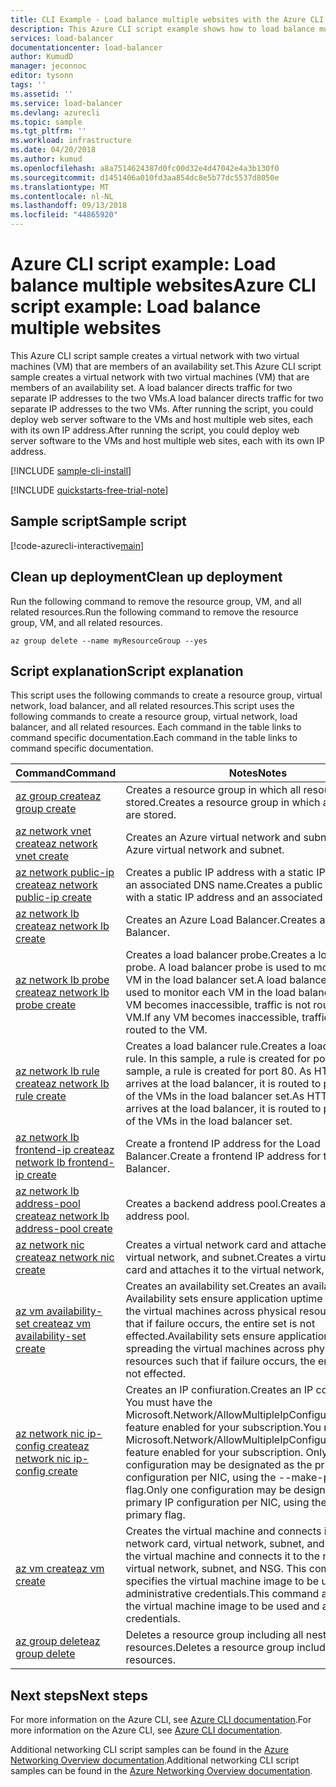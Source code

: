 ```yaml
---
title: CLI Example - Load balance multiple websites with the Azure CLI | Microsoft Docs
description: This Azure CLI script example shows how to load balance multiple websites to the same virtual machine
services: load-balancer
documentationcenter: load-balancer
author: KumudD
manager: jeconnoc
editor: tysonn
tags: ''
ms.assetid: ''
ms.service: load-balancer
ms.devlang: azurecli
ms.topic: sample
ms.tgt_pltfrm: ''
ms.workload: infrastructure
ms.date: 04/20/2018
ms.author: kumud
ms.openlocfilehash: a8a7514624387d0fc00d32e4d47042e4a3b130f0
ms.sourcegitcommit: d1451406a010fd3aa854dc8e5b77dc5537d8050e
ms.translationtype: MT
ms.contentlocale: nl-NL
ms.lasthandoff: 09/13/2018
ms.locfileid: "44865920"
---
```

# <a name="azure-cli-script-example-load-balance-multiple-websites"></a><span data-ttu-id="58934-103">Azure CLI script example: Load balance multiple websites</span><span class="sxs-lookup"><span data-stu-id="58934-103">Azure CLI script example: Load balance multiple websites</span></span>

<span data-ttu-id="58934-104">This Azure CLI script sample creates a virtual network with two virtual machines (VM) that are members of an availability set.</span><span class="sxs-lookup"><span data-stu-id="58934-104">This Azure CLI script sample creates a virtual network with two virtual machines (VM) that are members of an availability set.</span></span> <span data-ttu-id="58934-105">A load balancer directs traffic for two separate IP addresses to the two VMs.</span><span class="sxs-lookup"><span data-stu-id="58934-105">A load balancer directs traffic for two separate IP addresses to the two VMs.</span></span> <span data-ttu-id="58934-106">After running the script, you could deploy web server software to the VMs and host multiple web sites, each with its own IP address.</span><span class="sxs-lookup"><span data-stu-id="58934-106">After running the script, you could deploy web server software to the VMs and host multiple web sites, each with its own IP address.</span></span>

[!INCLUDE [sample-cli-install](../../../includes/sample-cli-install.md)]

[!INCLUDE [quickstarts-free-trial-note](../../../includes/quickstarts-free-trial-note.md)]

## <a name="sample-script"></a><span data-ttu-id="58934-107">Sample script</span><span class="sxs-lookup"><span data-stu-id="58934-107">Sample script</span></span>


[!code-azurecli-interactive[main](../../../cli_scripts/load-balancer/load-balance-multiple-web-sites-vm/load-balance-multiple-web-sites-vm.sh  "Load balance multiple web sites")]

## <a name="clean-up-deployment"></a><span data-ttu-id="58934-108">Clean up deployment</span><span class="sxs-lookup"><span data-stu-id="58934-108">Clean up deployment</span></span> 

<span data-ttu-id="58934-109">Run the following command to remove the resource group, VM, and all related resources.</span><span class="sxs-lookup"><span data-stu-id="58934-109">Run the following command to remove the resource group, VM, and all related resources.</span></span>

```azurecli
az group delete --name myResourceGroup --yes
```

## <a name="script-explanation"></a><span data-ttu-id="58934-110">Script explanation</span><span class="sxs-lookup"><span data-stu-id="58934-110">Script explanation</span></span>

<span data-ttu-id="58934-111">This script uses the following commands to create a resource group, virtual network, load balancer, and all related resources.</span><span class="sxs-lookup"><span data-stu-id="58934-111">This script uses the following commands to create a resource group, virtual network, load balancer, and all related resources.</span></span> <span data-ttu-id="58934-112">Each command in the table links to command specific documentation.</span><span class="sxs-lookup"><span data-stu-id="58934-112">Each command in the table links to command specific documentation.</span></span>

| <span data-ttu-id="58934-113">Command</span><span class="sxs-lookup"><span data-stu-id="58934-113">Command</span></span> | <span data-ttu-id="58934-114">Notes</span><span class="sxs-lookup"><span data-stu-id="58934-114">Notes</span></span> |
|---|---|
| [<span data-ttu-id="58934-115">az group create</span><span class="sxs-lookup"><span data-stu-id="58934-115">az group create</span></span>](https://docs.microsoft.com/cli/azure/group#az-group-create) | <span data-ttu-id="58934-116">Creates a resource group in which all resources are stored.</span><span class="sxs-lookup"><span data-stu-id="58934-116">Creates a resource group in which all resources are stored.</span></span> |
| [<span data-ttu-id="58934-117">az network vnet create</span><span class="sxs-lookup"><span data-stu-id="58934-117">az network vnet create</span></span>](https://docs.microsoft.com/cli/azure/network/vnet#az-network-vnet-create) | <span data-ttu-id="58934-118">Creates an Azure virtual network and subnet.</span><span class="sxs-lookup"><span data-stu-id="58934-118">Creates an Azure virtual network and subnet.</span></span> |
| [<span data-ttu-id="58934-119">az network public-ip create</span><span class="sxs-lookup"><span data-stu-id="58934-119">az network public-ip create</span></span>](https://docs.microsoft.com/cli/azure/network/public-ip#az-network-public-ip-create) | <span data-ttu-id="58934-120">Creates a public IP address with a static IP address and an associated DNS name.</span><span class="sxs-lookup"><span data-stu-id="58934-120">Creates a public IP address with a static IP address and an associated DNS name.</span></span> |
| [<span data-ttu-id="58934-121">az network lb create</span><span class="sxs-lookup"><span data-stu-id="58934-121">az network lb create</span></span>](https://docs.microsoft.com/cli/azure/network/lb#az-network-lb-create) | <span data-ttu-id="58934-122">Creates an Azure Load Balancer.</span><span class="sxs-lookup"><span data-stu-id="58934-122">Creates an Azure Load Balancer.</span></span> |
| [<span data-ttu-id="58934-123">az network lb probe create</span><span class="sxs-lookup"><span data-stu-id="58934-123">az network lb probe create</span></span>](https://docs.microsoft.com/cli/azure/network/lb/probe#az-network-lb-probe-create) | <span data-ttu-id="58934-124">Creates a load balancer probe.</span><span class="sxs-lookup"><span data-stu-id="58934-124">Creates a load balancer probe.</span></span> <span data-ttu-id="58934-125">A load balancer probe is used to monitor each VM in the load balancer set.</span><span class="sxs-lookup"><span data-stu-id="58934-125">A load balancer probe is used to monitor each VM in the load balancer set.</span></span> <span data-ttu-id="58934-126">If any VM becomes inaccessible, traffic is not routed to the VM.</span><span class="sxs-lookup"><span data-stu-id="58934-126">If any VM becomes inaccessible, traffic is not routed to the VM.</span></span> |
| [<span data-ttu-id="58934-127">az network lb rule create</span><span class="sxs-lookup"><span data-stu-id="58934-127">az network lb rule create</span></span>](https://docs.microsoft.com/cli/azure/network/lb/rule#az-network-lb-rule-create) | <span data-ttu-id="58934-128">Creates a load balancer rule.</span><span class="sxs-lookup"><span data-stu-id="58934-128">Creates a load balancer rule.</span></span> <span data-ttu-id="58934-129">In this sample, a rule is created for port 80.</span><span class="sxs-lookup"><span data-stu-id="58934-129">In this sample, a rule is created for port 80.</span></span> <span data-ttu-id="58934-130">As HTTP traffic arrives at the load balancer, it is routed to port 80 one of the VMs in the load balancer set.</span><span class="sxs-lookup"><span data-stu-id="58934-130">As HTTP traffic arrives at the load balancer, it is routed to port 80 one of the VMs in the load balancer set.</span></span> |
| [<span data-ttu-id="58934-131">az network lb frontend-ip create</span><span class="sxs-lookup"><span data-stu-id="58934-131">az network lb frontend-ip create</span></span>](https://docs.microsoft.com/cli/azure/network/lb/frontend-ip#az-network-lb-frontend-ip-create) | <span data-ttu-id="58934-132">Create a frontend IP address for the Load Balancer.</span><span class="sxs-lookup"><span data-stu-id="58934-132">Create a frontend IP address for the Load Balancer.</span></span> |
| [<span data-ttu-id="58934-133">az network lb address-pool create</span><span class="sxs-lookup"><span data-stu-id="58934-133">az network lb address-pool create</span></span>](https://docs.microsoft.com/cli/azure/network/lb/address-pool#az-network-lb-address-pool-create) | <span data-ttu-id="58934-134">Creates a backend address pool.</span><span class="sxs-lookup"><span data-stu-id="58934-134">Creates a backend address pool.</span></span> |
| [<span data-ttu-id="58934-135">az network nic create</span><span class="sxs-lookup"><span data-stu-id="58934-135">az network nic create</span></span>](https://docs.microsoft.com/cli/azure/network/nic#az-network-nic-create) | <span data-ttu-id="58934-136">Creates a virtual network card and attaches it to the virtual network, and subnet.</span><span class="sxs-lookup"><span data-stu-id="58934-136">Creates a virtual network card and attaches it to the virtual network, and subnet.</span></span> |
| [<span data-ttu-id="58934-137">az vm availability-set create</span><span class="sxs-lookup"><span data-stu-id="58934-137">az vm availability-set create</span></span>](https://docs.microsoft.com/cli/azure/network/lb/rule#az-network-lb-rule-create) | <span data-ttu-id="58934-138">Creates an availability set.</span><span class="sxs-lookup"><span data-stu-id="58934-138">Creates an availability set.</span></span> <span data-ttu-id="58934-139">Availability sets ensure application uptime by spreading the virtual machines across physical resources such that if failure occurs, the entire set is not effected.</span><span class="sxs-lookup"><span data-stu-id="58934-139">Availability sets ensure application uptime by spreading the virtual machines across physical resources such that if failure occurs, the entire set is not effected.</span></span> |
| [<span data-ttu-id="58934-140">az network nic ip-config create</span><span class="sxs-lookup"><span data-stu-id="58934-140">az network nic ip-config create</span></span>](https://docs.microsoft.com/cli/azure/network/nic/ip-config#az-network-nic-ip-config-create) | <span data-ttu-id="58934-141">Creates an IP confiuration.</span><span class="sxs-lookup"><span data-stu-id="58934-141">Creates an IP confiuration.</span></span> <span data-ttu-id="58934-142">You must have the Microsoft.Network/AllowMultipleIpConfigurationsPerNic feature enabled for your subscription.</span><span class="sxs-lookup"><span data-stu-id="58934-142">You must have the Microsoft.Network/AllowMultipleIpConfigurationsPerNic feature enabled for your subscription.</span></span> <span data-ttu-id="58934-143">Only one configuration may be designated as the primary IP configuration per NIC, using the --make-primary flag.</span><span class="sxs-lookup"><span data-stu-id="58934-143">Only one configuration may be designated as the primary IP configuration per NIC, using the --make-primary flag.</span></span> |
| [<span data-ttu-id="58934-144">az vm create</span><span class="sxs-lookup"><span data-stu-id="58934-144">az vm create</span></span>](https://docs.microsoft.com/cli/azure/vm/availability-set#az-vm-availability-set-create) | <span data-ttu-id="58934-145">Creates the virtual machine and connects it to the network card, virtual network, subnet, and NSG.</span><span class="sxs-lookup"><span data-stu-id="58934-145">Creates the virtual machine and connects it to the network card, virtual network, subnet, and NSG.</span></span> <span data-ttu-id="58934-146">This command also specifies the virtual machine image to be used and administrative credentials.</span><span class="sxs-lookup"><span data-stu-id="58934-146">This command also specifies the virtual machine image to be used and administrative credentials.</span></span>  |
| [<span data-ttu-id="58934-147">az group delete</span><span class="sxs-lookup"><span data-stu-id="58934-147">az group delete</span></span>](https://docs.microsoft.com/cli/azure/vm/extension#az-vm-extension-set) | <span data-ttu-id="58934-148">Deletes a resource group including all nested resources.</span><span class="sxs-lookup"><span data-stu-id="58934-148">Deletes a resource group including all nested resources.</span></span> |

## <a name="next-steps"></a><span data-ttu-id="58934-149">Next steps</span><span class="sxs-lookup"><span data-stu-id="58934-149">Next steps</span></span>

<span data-ttu-id="58934-150">For more information on the Azure CLI, see [Azure CLI documentation](https://docs.microsoft.com/cli/azure).</span><span class="sxs-lookup"><span data-stu-id="58934-150">For more information on the Azure CLI, see [Azure CLI documentation](https://docs.microsoft.com/cli/azure).</span></span>

<span data-ttu-id="58934-151">Additional networking CLI script samples can be found in the [Azure Networking Overview documentation](../cli-samples.md?toc=%2fazure%2fnetworking%2ftoc.json).</span><span class="sxs-lookup"><span data-stu-id="58934-151">Additional networking CLI script samples can be found in the [Azure Networking Overview documentation](../cli-samples.md?toc=%2fazure%2fnetworking%2ftoc.json).</span></span>

